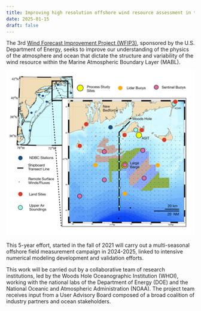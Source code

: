 ```yaml
---
title: Improving high resolution offshore wind resource assessment in the MA/RI lease areas
date: 2025-01-15
draft: false
---
```


The 3rd [Wind Forecast Improvement Project (WFIP3)](https://www2.whoi.edu/site/wfip3/), sponsored by the U.S. Department of Energy, seeks to improve our understanding of the physics of the atmosphere and ocean that dictate the structure and variability of the wind resource within the Marine Atmospheric Boundary Layer (MABL).

<!--more-->

![DOE WFIP3](doe_wfip3_obs.png)


This 5-year effort, started in the fall of 2021 will carry out a multi-seasonal offshore field measurement campaign in 2024-2025, linked to intensive numerical modeling development and validation efforts.

This work will be carried out by a collaborative team of research institutions, led by the Woods Hole Oceanographic Institution (WHOI), working with the national labs of the Department of Energy (DOE) and the National Oceanic and Atmospheric Administration (NOAA).  The project team receives input from a User Advisory Board composed of a broad coalition of industry partners and ocean stakeholders.

